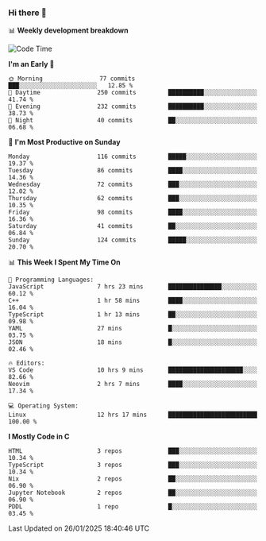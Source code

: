 ### Hi there 👋

📊 **Weekly development breakdown**
<!--START_SECTION:waka-->
![Code Time](http://img.shields.io/badge/Code%20Time-357%20hrs-blue)

**I'm an Early 🐤** 

```text
🌞 Morning                77 commits          ███░░░░░░░░░░░░░░░░░░░░░░   12.85 % 
🌆 Daytime                250 commits         ██████████░░░░░░░░░░░░░░░   41.74 % 
🌃 Evening                232 commits         ██████████░░░░░░░░░░░░░░░   38.73 % 
🌙 Night                  40 commits          ██░░░░░░░░░░░░░░░░░░░░░░░   06.68 % 
```
📅 **I'm Most Productive on Sunday** 

```text
Monday                   116 commits         █████░░░░░░░░░░░░░░░░░░░░   19.37 % 
Tuesday                  86 commits          ████░░░░░░░░░░░░░░░░░░░░░   14.36 % 
Wednesday                72 commits          ███░░░░░░░░░░░░░░░░░░░░░░   12.02 % 
Thursday                 62 commits          ███░░░░░░░░░░░░░░░░░░░░░░   10.35 % 
Friday                   98 commits          ████░░░░░░░░░░░░░░░░░░░░░   16.36 % 
Saturday                 41 commits          ██░░░░░░░░░░░░░░░░░░░░░░░   06.84 % 
Sunday                   124 commits         █████░░░░░░░░░░░░░░░░░░░░   20.70 % 
```


📊 **This Week I Spent My Time On** 

```text
💬 Programming Languages: 
JavaScript               7 hrs 23 mins       ███████████████░░░░░░░░░░   60.12 % 
C++                      1 hr 58 mins        ████░░░░░░░░░░░░░░░░░░░░░   16.04 % 
TypeScript               1 hr 13 mins        ██░░░░░░░░░░░░░░░░░░░░░░░   09.98 % 
YAML                     27 mins             █░░░░░░░░░░░░░░░░░░░░░░░░   03.75 % 
JSON                     18 mins             █░░░░░░░░░░░░░░░░░░░░░░░░   02.46 % 

🔥 Editors: 
VS Code                  10 hrs 9 mins       █████████████████████░░░░   82.66 % 
Neovim                   2 hrs 7 mins        ████░░░░░░░░░░░░░░░░░░░░░   17.34 % 

💻 Operating System: 
Linux                    12 hrs 17 mins      █████████████████████████   100.00 % 
```

**I Mostly Code in C** 

```text
HTML                     3 repos             ███░░░░░░░░░░░░░░░░░░░░░░   10.34 % 
TypeScript               3 repos             ███░░░░░░░░░░░░░░░░░░░░░░   10.34 % 
Nix                      2 repos             ██░░░░░░░░░░░░░░░░░░░░░░░   06.90 % 
Jupyter Notebook         2 repos             ██░░░░░░░░░░░░░░░░░░░░░░░   06.90 % 
PDDL                     1 repo              █░░░░░░░░░░░░░░░░░░░░░░░░   03.45 % 
```




 Last Updated on 26/01/2025 18:40:46 UTC
<!--END_SECTION:waka-->
<!--
**R-enanVieira/R-enanVieira** is a ✨ _special_ ✨ repository because its `README.md` (this file) appears on your GitHub profile.

Here are some ideas to get you started:

- 🔭 I’m currently working on ...
- 🌱 I’m currently learning ...
- 👯 I’m looking to collaborate on ...
- 🤔 I’m looking for help with ...
- 💬 Ask me about ...
- 📫 How to reach me: ...
- 😄 Pronouns: ...
- ⚡ Fun fact: ...
-->
